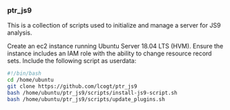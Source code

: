 
### ptr_js9

This is a collection of scripts used to initialize and manage a server for JS9 analysis. 

Create an ec2 instance running Ubuntu Server 18.04 LTS (HVM). Ensure the instance includes an IAM role with the ability to change resource record sets. Include the following script as userdata:

```bash
#!/bin/bash
cd /home/ubuntu
git clone https://github.com/lcogt/ptr_js9
bash /home/ubuntu/ptr_js9/scripts/install-js9-script.sh
bash /home/ubuntu/ptr_js9/scripts/update_plugins.sh
```

